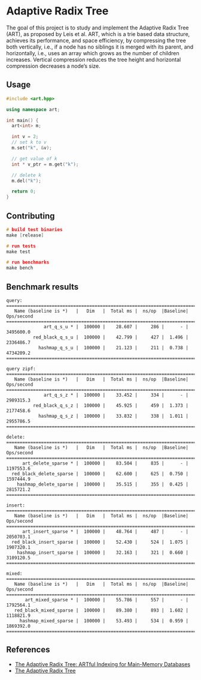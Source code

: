 # Adaptive Radix Tree

The goal of this project is to study and implement the Adaptive Radix Tree (ART), 
as proposed by Leis et al. ART, which is a trie based data structure, achieves 
its performance, and space efficiency, by compressing the tree both vertically, 
i.e., if a node has no siblings it is merged with its parent, and horizontally, 
i.e., uses an array which grows as the number of children increases. Vertical 
compression reduces the tree height and horizontal compression decreases a node’s size.

## Usage

```cpp
#include <art.hpp>

using namespace art;

int main() {
  art<int> m;

  int v = 2;
  // set k to v
  m.set("k", &v);

  // get value of k
  int * v_ptr = m.get("k");

  // delete k
  m.del("k");

  return 0;
}
```

## Contributing

```cpp
# build test binaries
make [release]

# run tests
make test

# run benchmarks
make bench
```

## Benchmark results
```
query:
===============================================================================
   Name (baseline is *)   |   Dim   |  Total ms |  ns/op  |Baseline| Ops/second
===============================================================================
              art_q_s_u * |  100000 |    28.607 |     286 |      - |  3495600.0
          red_black_q_s_u |  100000 |    42.799 |     427 |  1.496 |  2336486.7
            hashmap_q_s_u |  100000 |    21.123 |     211 |  0.738 |  4734209.2
===============================================================================

query zipf:
===============================================================================
   Name (baseline is *)   |   Dim   |  Total ms |  ns/op  |Baseline| Ops/second
===============================================================================
              art_q_s_z * |  100000 |    33.452 |     334 |      - |  2989315.3
          red_black_q_s_z |  100000 |    45.925 |     459 |  1.373 |  2177458.6
            hashmap_q_s_z |  100000 |    33.832 |     338 |  1.011 |  2955786.5
===============================================================================

delete:
===============================================================================
   Name (baseline is *)   |   Dim   |  Total ms |  ns/op  |Baseline| Ops/second
===============================================================================
      art_delete_sparse * |  100000 |    83.504 |     835 |      - |  1197553.6
  red_black_delete_sparse |  100000 |    62.600 |     625 |  0.750 |  1597444.9
    hashmap_delete_sparse |  100000 |    35.515 |     355 |  0.425 |  2815721.2
===============================================================================

insert:
===============================================================================
   Name (baseline is *)   |   Dim   |  Total ms |  ns/op  |Baseline| Ops/second
===============================================================================
      art_insert_sparse * |  100000 |    48.764 |     487 |      - |  2050703.1
  red_black_insert_sparse |  100000 |    52.430 |     524 |  1.075 |  1907320.1
    hashmap_insert_sparse |  100000 |    32.163 |     321 |  0.660 |  3109120.5
===============================================================================

mixed:
===============================================================================
   Name (baseline is *)   |   Dim   |  Total ms |  ns/op  |Baseline| Ops/second
===============================================================================
       art_mixed_sparse * |  100000 |    55.786 |     557 |      - |  1792564.1
   red_black_mixed_sparse |  100000 |    89.380 |     893 |  1.602 |  1118821.9
     hashmap_mixed_sparse |  100000 |    53.493 |     534 |  0.959 |  1869392.0
===============================================================================
```

## References

* [The Adaptive Radix Tree: ARTful Indexing for Main-Memory Databases](http://www-db.in.tum.de/~leis/papers/ART.pdf)
* [The Adaptive Radix Tree](http://rafaelkallis.com/static/media/the_adaptive_radix_tree_rafael_kallis.23779b20.pdf)
